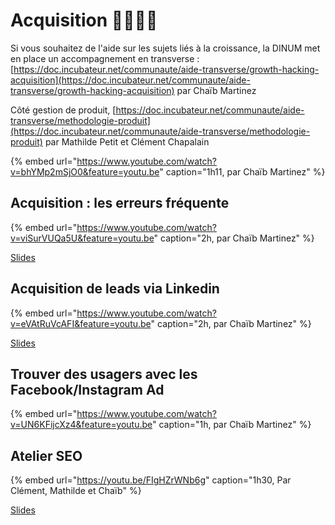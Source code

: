 # Acquisition 👨‍👨‍👦‍👦

Si vous souhaitez de l'aide sur les sujets liés à la croissance, la DINUM met en place un accompagnement en transverse : [https://doc.incubateur.net/communaute/aide-transverse/growth-hacking-acquisition](https://doc.incubateur.net/communaute/aide-transverse/growth-hacking-acquisition) par Chaïb Martinez

Côté gestion de produit, [https://doc.incubateur.net/communaute/aide-transverse/methodologie-produit](https://doc.incubateur.net/communaute/aide-transverse/methodologie-produit) par Mathilde Petit et Clément Chapalain

{% embed url="https://www.youtube.com/watch?v=bhYMp2mSjO0&feature=youtu.be" caption="1h11, par Chaïb Martinez" %}

## Acquisition : les erreurs fréquente

{% embed url="https://www.youtube.com/watch?v=viSurVUQa5U&feature=youtu.be" caption="2h, par Chaïb Martinez" %}

[Slides](https://www.evernote.com/l/AslvEJrJC7tNQauNJhmMs6bszDTR3VHwn7c)

## Acquisition de leads via Linkedin

{% embed url="https://www.youtube.com/watch?v=eVAtRuVcAFI&feature=youtu.be" caption="2h, par Chaïb Martinez" %}

[Slides](https://pad.incubateur.net/K3gKaBJXSEaImJQVuIY42w)

## Trouver des usagers avec les Facebook/Instagram Ad

{% embed url="https://www.youtube.com/watch?v=UN6KFijcXz4&feature=youtu.be" caption="1h, par Chaïb Martinez" %}

## Atelier SEO



{% embed url="https://youtu.be/FIgHZrWNb6g" caption="1h30, Par Clément, Mathilde et Chaïb" %}

[Slides](https://docs.google.com/presentation/d/1Z7simVATAxPVsRe9a1V9Fuse2ts4cbV5sTeszxl8anw/edit?usp=sharing)




